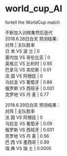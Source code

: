 # world_cup_AI
fortell the WorldCup match

不断加入训练集然后迭代  
2018.6.28日白天 预测结果:  
对阵 | 主队胜率  
日 本 VS 波  兰 | 0   
塞内加 VS 哥伦比亚 | 0   
英格兰 VS 比利时 | 0.95   
巴拿马 VS 突尼斯 | 0.01   
法 国 VS 阿根廷 | 0    
乌拉圭 VS 葡萄牙 | 0.86   
俄罗斯 VS 西班牙 | 0.001    
克罗地 VS 丹  麦 | 0.77

2018.6.29日白天 预测结果：  
对阵 | 主队胜率  
法 国 VS 阿根廷 | 0  
乌拉圭 VS 葡萄牙 | 0.09  
俄罗斯 VS 西班牙 | 0.001  
克罗地 VS 丹  麦 | 0.56  
巴  西 VS 墨西哥 | 0.99  
瑞  典 VS 瑞  士 | 0.0005
